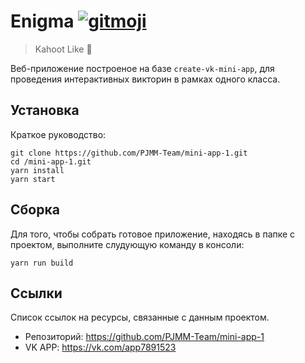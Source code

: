 # Enigma [![gitmoji][gitmoji]][gitmoji-url]

> Kahoot Like 💞

Веб-приложение построеное на базе `create-vk-mini-app`, для проведения интерактивных викторин в рамках одного класса.

## Установка

Краткое руководство:

```shell
git clone https://github.com/PJMM-Team/mini-app-1.git
cd /mini-app-1.git
yarn install
yarn start
```

## Сборка

Для того, чтобы собрать готовое приложение, находясь в папке с проектом, выполните слудующую команду в консоли:

```shell
yarn run build
```

## Ссылки

Список ссылок на ресурсы, связанные с данным проектом.

- Репозиторий: https://github.com/PJMM-Team/mini-app-1
- VK APP: https://vk.com/app7891523

<!-- VARS -->

[gitmoji]: https://img.shields.io/badge/gitmoji-%20%F0%9F%98%9C%20%F0%9F%98%8D-FFDD67.svg?style=flat-square
[gitmoji-url]: https://gitmoji.dev